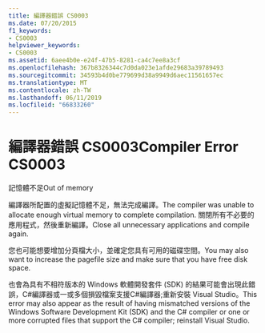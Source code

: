 ```yaml
---
title: 編譯器錯誤 CS0003
ms.date: 07/20/2015
f1_keywords:
- CS0003
helpviewer_keywords:
- CS0003
ms.assetid: 6aee4b0e-e24f-47b5-8281-ca4c7ee8a3cf
ms.openlocfilehash: 367b8326344c7d0da023e1afde29683a39789493
ms.sourcegitcommit: 34593b4d0be779699d38a9949d6aec11561657ec
ms.translationtype: MT
ms.contentlocale: zh-TW
ms.lasthandoff: 06/11/2019
ms.locfileid: "66833260"
---
```

# <a name="compiler-error-cs0003"></a><span data-ttu-id="f71ec-102">編譯器錯誤 CS0003</span><span class="sxs-lookup"><span data-stu-id="f71ec-102">Compiler Error CS0003</span></span>
<span data-ttu-id="f71ec-103">記憶體不足</span><span class="sxs-lookup"><span data-stu-id="f71ec-103">Out of memory</span></span>  
  
 <span data-ttu-id="f71ec-104">編譯器所配置的虛擬記憶體不足，無法完成編譯。</span><span class="sxs-lookup"><span data-stu-id="f71ec-104">The compiler was unable to allocate enough virtual memory to complete compilation.</span></span> <span data-ttu-id="f71ec-105">關閉所有不必要的應用程式，然後重新編譯。</span><span class="sxs-lookup"><span data-stu-id="f71ec-105">Close all unnecessary applications and compile again.</span></span>  
  
 <span data-ttu-id="f71ec-106">您也可能想要增加分頁檔大小，並確定您具有可用的磁碟空間。</span><span class="sxs-lookup"><span data-stu-id="f71ec-106">You may also want to increase the pagefile size and make sure that you have free disk space.</span></span>  
  
 <span data-ttu-id="f71ec-107">也會為具有不相符版本的 Windows 軟體開發套件 (SDK) 的結果可能會出現此錯誤，C#編譯器或一或多個損毀檔案支援C#編譯器;重新安裝 Visual Studio。</span><span class="sxs-lookup"><span data-stu-id="f71ec-107">This error may also appear as the result of having mismatched versions of the Windows Software Development Kit (SDK) and the C# compiler or one or more corrupted files that support the C# compiler; reinstall Visual Studio.</span></span>

